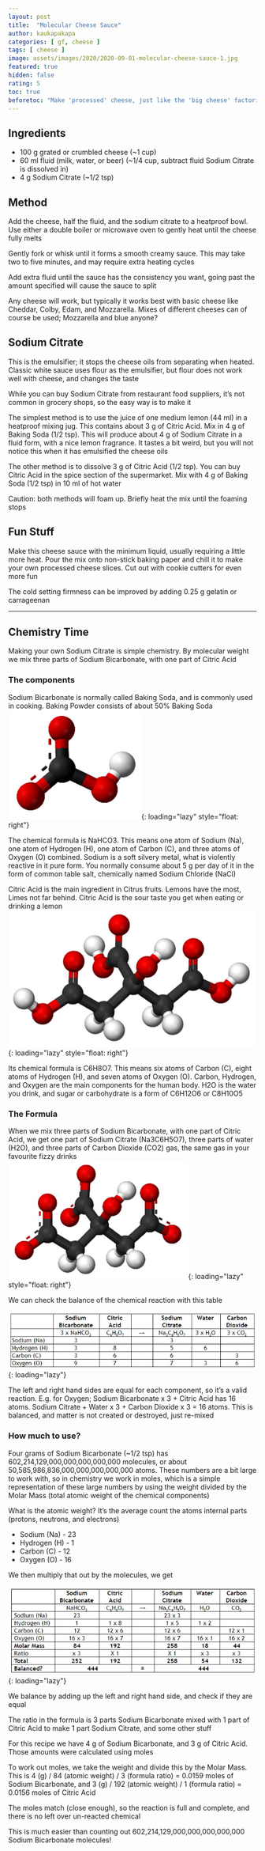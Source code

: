 ```yaml
---
layout: post
title:  "Molecular Cheese Sauce"
author: kaukapakapa
categories: [ gf, cheese ]
tags: [ cheese ]
image: assets/images/2020/2020-09-01-molecular-cheese-sauce-1.jpg
featured: true
hidden: false
rating: 5
toc: true
beforetoc: "Make 'processed' cheese, just like the 'big cheese' factories do. It's still cheese, just in a much more fun form"
---
```


## Ingredients

* 100 g grated or crumbled cheese (~1 cup)
* 60 ml fluid (milk, water, or beer) (~1/4 cup, subtract fluid Sodium Citrate is dissolved in)
* 4 g Sodium Citrate (~1/2 tsp)


## Method

Add the cheese, half the fluid, and the sodium citrate to a heatproof bowl. Use either a double boiler or microwave oven to gently heat until the cheese fully melts

Gently fork or whisk until it forms a smooth creamy sauce. This may take two to five minutes, and may require extra heating cycles

Add extra fluid until the sauce has the consistency you want, going past the amount specified will cause the sauce to split

Any cheese will work, but typically it works best with basic cheese like Cheddar, Colby, Edam, and Mozzarella. Mixes of different cheeses can of course be used; Mozzarella and blue anyone?

## Sodium Citrate

This is the emulsifier; it stops the cheese oils from separating when heated. Classic white sauce uses flour as the emulsifier, but flour does not work well with cheese, and changes the taste

While you can buy Sodium Citrate from restaurant food suppliers, it’s not common in grocery shops, so the easy way is to make it

The simplest method is to use the juice of one medium lemon (44 ml) in a heatproof mixing jug. This contains about 3 g of Citric Acid. Mix in 4 g of Baking Soda (1/2 tsp). This will produce about 4 g of Sodium Citrate in a fluid form, with a nice lemon fragrance. It tastes a bit weird, but you will not notice this when it has emulsified the cheese oils

The other method is to dissolve 3 g of Citric Acid (1/2 tsp). You can buy Citric Acid in the spice section of the supermarket. Mix with 4 g of Baking Soda (1/2 tsp) in 10 ml of hot water

Caution: both methods will foam up. Briefly heat the mix until the foaming stops

## Fun Stuff

Make this cheese sauce with the minimum liquid, usually requiring a little more heat. Pour the mix onto non-stick baking paper and chill it to make your own processed cheese slices. Cut out with cookie cutters for even more fun

The cold setting firmness can be improved by adding 0.25 g gelatin or carrageenan

---

## Chemistry Time

Making your own Sodium Citrate is simple chemistry. By molecular weight we mix three parts of Sodium Bicarbonate, with one part of Citric Acid

### The components

Sodium Bicarbonate is normally called Baking Soda, and is commonly used in cooking. Baking Powder consists of about 50% Baking Soda
![Sodium Bicarbonate](/assets/images/2020/2020-09-01-molecular-cheese-sauce-2.jpg){: loading="lazy" style="float: right"}

The chemical formula is NaHCO3. This means one atom of Sodium (Na), one atom of Hydrogen (H), one atom of Carbon (C), and three atoms of Oxygen (O) combined. Sodium is a soft silvery metal, what is violently reactive in it pure form. You normally consume about 5 g per day of it in the form of common table salt, chemically named Sodium Chloride (NaCl)

Citric Acid is the main ingredient in Citrus fruits. Lemons have the most, Limes not far behind. Citric Acid is the sour taste you get when eating or drinking a lemon
![Citric Acid](/assets/images/2020/2020-09-01-molecular-cheese-sauce-3.jpg){: loading="lazy" style="float: right"}

Its chemical formula is C6H8O7. This means six atoms of Carbon (C), eight atoms of Hydrogen (H), and seven atoms of Oxygen (O). Carbon, Hydrogen, and Oxygen are the main components for the human body. H2O is the water you drink, and sugar or carbohydrate is a form of C6H12O6 or C8H10O5

### The Formula

When we mix three parts of Sodium Bicarbonate, with one part of Citric Acid, we get one part of Sodium Citrate (Na3C6H5O7), three parts of water (H2O), and three parts of Carbon Dioxide (CO2) gas, the same gas in your favourite fizzy drinks
![Sodium Citrate](/assets/images/2020/2020-09-01-molecular-cheese-sauce-4.jpg){: loading="lazy" style="float: right"}


We can check the balance of the chemical reaction with this table

![balance of the chemical reaction](/assets/images/2020/2020-09-01-molecular-cheese-sauce-5.jpg){: loading="lazy"}

The left and right hand sides are equal for each component, so it’s a valid reaction. E.g. for Oxygen; Sodium Bicarbonate x 3 + Citric Acid has 16 atoms. Sodium Citrate + Water x 3 + Carbon Dioxide x 3 = 16 atoms. This is balanced, and matter is not created or destroyed, just re-mixed

### How much to use?

Four grams of Sodium Bicarbonate (~1/2 tsp) has 602,214,129,000,000,000,000,000 molecules, or about 50,585,986,836,000,000,000,000,000 atoms. These numbers are a bit large to work with, so in chemistry we work in moles, which is a simple representation of these large numbers by using the weight divided by the Molar Mass (total atomic weight of the chemical components)

What is the atomic weight? It’s the average count the atoms internal parts (protons, neutrons, and electrons)

* Sodium (Na) - 23
* Hydrogen (H) - 1
* Carbon (C) - 12
* Oxygen (O) - 16 

We then multiply that out by the molecules, we get

![multiply that out by the molecules](/assets/images/2020/2020-09-01-molecular-cheese-sauce-6.jpg){: loading="lazy"}
 
We balance by adding up the left and right hand side, and check if they are equal

The ratio in the formula is 3 parts Sodium Bicarbonate mixed with 1 part of Citric Acid to make 1 part Sodium Citrate, and some other stuff

For this recipe we have 4 g of Sodium Bicarbonate, and 3 g of Citric Acid. Those amounts were calculated using moles

To work out moles, we take the weight and divide this by the Molar Mass. This is 4 (g) / 84 (atomic weight) / 3 (formula ratio) = 0.0159 moles of Sodium Bicarbonate, and 3 (g) / 192 (atomic weight) / 1 (formula ratio) = 0.0156 moles of Citric Acid

The moles match (close enough), so the reaction is full and complete, and there is no left over un-reacted chemical

This is much easier than counting out 602,214,129,000,000,000,000,000 Sodium Bicarbonate molecules!
